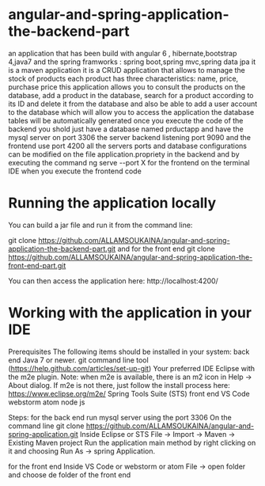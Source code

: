 # angular-and-spring-application-the-backend-part
an application that has been build with angular 6 , hibernate,bootstrap 4,java7 and the spring framworks : spring boot,spring mvc,spring data jpa it is a maven application it is a CRUD application that allows to manage the stock of products each product has three characteristics: name, price, purchase price this application allows you to consult the products on the database, add a product in the database, search for a product according to its ID and delete it from the database and also be able to add a user account to the database which will allow you to access the application the database tables will be automatically generated once you execute the code of the backend you shold just have a database named prductapp and have the mysql server on port 3306 the server backend listening port 9090 and the frontend use port 4200 all the servers ports and database configurations can be modified on the file application.propriety in the backend and by executing the command ng serve --port X for the frontend on the terminal IDE when you execute the frontend code

# Running the application locally
You can build a jar file and run it from the command line:

git clone https://github.com/ALLAMSOUKAINA/angular-and-spring-application-the-backend-part.git
and for the front end
git clone https://github.com/ALLAMSOUKAINA/angular-and-spring-application-the-front-end-part.git


You can then access the application here: http://localhost:4200/

# Working with the application in your IDE
Prerequisites
The following items should be installed in your system: back end Java 7 or newer. git command line tool (https://help.github.com/articles/set-up-git) Your preferred IDE Eclipse with the m2e plugin. Note: when m2e is available, there is an m2 icon in Help -> About dialog. If m2e is not there, just follow the install process here: https://www.eclipse.org/m2e/ Spring Tools Suite (STS) front end VS Code webstorm atom node js

Steps:
for the back end
run mysql server using the port 3306 On the command line git clone https://github.com/ALLAMSOUKAINA/angular-and-spring-application.git Inside Eclipse or STS File -> Import -> Maven -> Existing Maven project Run the application main method by right clicking on it and choosing Run As -> spring Application.

for the front end
Inside VS Code or webstorm or atom File -> open folder and choose de folder of the front end
